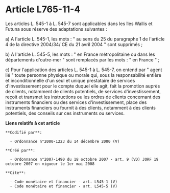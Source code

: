 # Article L765-11-4

Les articles L. 545-1 à L. 545-7 sont applicables dans les îles Wallis et Futuna sous réserve des adaptations suivantes : 

a) A l'article L. 545-1, les mots : " au sens du 25 du paragraphe 1 de l'article 4 de la directive 2004/34/ CE du 21 avril
2004 " sont supprimés ; 

b) A l'article L. 545-5, les mots : " en France métropolitaine ou dans les départements d'outre-mer " sont remplacés par les
mots : " en France " ; 

c) Pour l'application des articles L. 545-1 à L. 545-7, on entend par " agent lié " toute personne physique ou morale qui,
sous la responsabilité entière et inconditionnelle d'un seul et unique prestataire de services d'investissement pour le
compte duquel elle agit, fait la promotion auprès de clients, notamment de clients potentiels, de services d'investissement,
reçoit et transmet les instructions ou les ordres de clients concernant des instruments financiers ou des services
d'investissement, place des instruments financiers ou fournit à des clients, notamment à des clients potentiels, des conseils
sur ces instruments ou services.

**Liens relatifs à cet article**

	**Codifié par**:

	  - Ordonnance n°2000-1223 du 14 décembre 2000 (V)

	**Créé par**:

	  - Ordonnance n°2007-1490 du 18 octobre 2007 - art. 9 (VD) JORF 19 octobre 2007 en vigueur le 1er mai 2008

	**Cite**:

	  - Code monétaire et financier - art. L545-1 (V)
	  - Code monétaire et financier - art. L545-5 (V)
